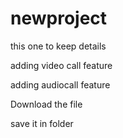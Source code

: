 # newproject
this one to keep details

adding video call feature

adding audiocall feature

Download the file

save it in folder
